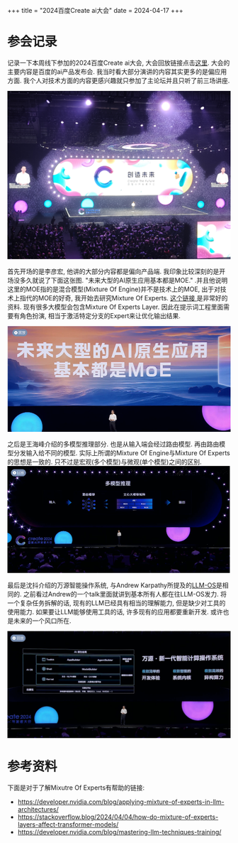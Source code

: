 +++
title = "2024百度Create ai大会"
date = 2024-04-17
+++

# 参会记录

记录一下本周线下参加的2024百度Create ai大会, 大会回放链接点击[这里](https://create.baidu.com/?lng=en). 大会的主要内容是百度的ai产品发布会. 我当时看大部分演讲的内容其实更多的是偏应用方面. 我个人对技术方面的内容更感兴趣就只参加了主论坛并且只听了前三场讲座.

![intro](https://raw.githubusercontent.com/EvanLyu732/evanlyu732.github.io/main/static/images/baidu-create00.jpg)

首先开场的是李彦宏, 他讲的大部分内容都是偏向产品端. 我印象比较深刻的是开场没多久就说了下面这张图. "未来大型的AI原生应用基本都是MOE." .并且他说明这里的MOE指的是混合模型(Mixture Of Engine)并不是技术上的MOE, 出于对技术上指代的MOE的好奇, 我开始去研究Mixture Of Experts. [这个链接 ](https://twitter.com/karpathy/status/1723140519554105733?ref_src=twsrc%5Etfw%7Ctwcamp%5Etweetembed%7Ctwterm%5E1723140519554105733%7Ctwgr%5E07d2037d9d6cbc882a44890ce223b50c270f617e%7Ctwcon%5Es1_&ref_url=https%3A%2F%2Fcdn.embedly.com%2Fwidgets%2Fmedia.html%3Ftype%3Dtext2Fhtmlkey%3Da19fcc184b9711e1b4764040d3dc5c07schema%3Dtwitterurl%3Dhttps3A%2F%2Ftwitter.com%2Fkarpathy%2Fstatus%2F17231405195541057333Fs3D4626t3DuuEcj3Up_XwhDshmNCpLBQimage%3Dhttps3A%2F%2Fabs.twimg.com%2Ferrors%2Flogo46x38.png)是非常好的资料. 现有很多大模型会包含Mixture Of Experts Layer. 因此在提示词工程里面需要有角色扮演, 相当于激活特定分支的Expert来让优化输出结果.

![moe](https://raw.githubusercontent.com/EvanLyu732/evanlyu732.github.io/main/static/images/baidu-create01.png)

之后是王海峰介绍的多模型推理部分. 也是从输入端会经过路由模型. 再由路由模型分发输入给不同的模型. 实际上所谓的Mixture Of Engine与Mixture Of Experts的思想是一致的. 只不过是宏观(多个模型)与微观(单个模型)之间的区别.
![infer](https://raw.githubusercontent.com/EvanLyu732/evanlyu732.github.io/main/static/images/baidu-create02.png)

最后是沈抖介绍的万源智能操作系统, 与Andrew Karpathy所提及的[LLM-OS](https://twitter.com/karpathy/status/1723140519554105733?ref_src=twsrc%5Etfw%7Ctwcamp%5Etweetembed%7Ctwterm%5E1723140519554105733%7Ctwgr%5E07d2037d9d6cbc882a44890ce223b50c270f617e%7Ctwcon%5Es1_&ref_url=https%3A%2F%2Fcdn.embedly.com%2Fwidgets%2Fmedia.html%3Ftype%3Dtext2Fhtmlkey%3Da19fcc184b9711e1b4764040d3dc5c07schema%3Dtwitterurl%3Dhttps3A%2F%2Ftwitter.com%2Fkarpathy%2Fstatus%2F17231405195541057333Fs3D4626t3DuuEcj3Up_XwhDshmNCpLBQimage%3Dhttps3A%2F%2Fabs.twimg.com%2Ferrors%2Flogo46x38.png)是相同的. 之前看过Andrew的一个talk里面就讲到基本所有人都在往LLM-OS发力. 将一个复杂任务拆解的话, 现有的LLM已经具有相当的理解能力, 但是缺少对工具的使用能力. 如果要让LLM能够使用工具的话, 许多现有的应用都要重新开发. 或许也是未来的一个风口所在.

![wanyuan](https://raw.githubusercontent.com/EvanLyu732/evanlyu732.github.io/main/static/images/baidu-create06.png)



# 参考资料

下面是对于了解Mixutre Of Experts有帮助的链接:

* https://developer.nvidia.com/blog/applying-mixture-of-experts-in-llm-architectures/ 
* https://stackoverflow.blog/2024/04/04/how-do-mixture-of-experts-layers-affect-transformer-models/
* https://developer.nvidia.com/blog/mastering-llm-techniques-training/

